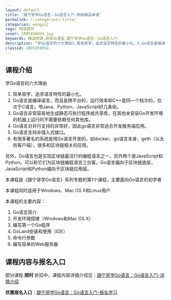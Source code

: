 ```yaml
---
layout: default
title: '跟宁哥学Go语言：Go语言入门-网易精品单课'
permalink: /:categories/:title/
categories: wangyi2
tags: 网易提供
cover: 1005456054.jpg
keywords: 精选网课,网易云课堂,跟宁哥学Go语言：Go语言入门
description: "学Go语言的六大理由1.简单易学，追求语言特性的最小化。2.Go语言是编译语言，而且是跨平台的，运行效率和C++是同一个档次的，仅次于C语言。甩Java、Python、JavaScript好"
classid: 1005456054
---
```


## 课程介绍

学Go语言的六大理由
1. 简单易学，追求语言特性的最小化。
2. Go语言是编译语言，而且是跨平台的，运行效率和C++是同一个档次的，仅次于C语言。甩Java、Python、JavaScript好几条街。
3. Go语言非常容易地生成静态可执行程序或共享库，在其他未安装Go开发环境的机器上运行时不需要依赖任何其他库。
4. Go语言对并行支持的非常好，因此go语言非常适合开发服务端应用。
5. Go语言支持非侵入式接口。
6. 有很多著名的系统是用Go语言开发的，如docker、go语言本身、geth（以太坊客户端），很多和区块链相关的应用。

另外，Go语言也是实现区块链最流行的编程语言之一，另外两个是JavaScript和Python。可以称它们为区块链编程语言三剑客。Go语言偏向于区块链底层，JavaScript和Python偏向于区块链应用层。

本课程是《跟宁哥学Go语言》系列专题的第1个课程，主要面向Go语言的初学者

本课程同时适用于Windows、Mac OS X和Linux用户

本课程的主要内容：
1. Go语言简介
2. 开发环境搭建（Windows和Mac OS X）
3. 编写第一个Go程序
4. GoLand安装和使用（IDE）
5. 命令行参数
6. 编写简单的Web服务器

## 课程内容与报名入口

部分课程 **限时** 折扣中，课程内容详细介绍见：[跟宁哥学Go语言：Go语言入门-详情介绍](https://study.163.com/course/introduction/1005456054.htm?share=1&shareId=1025206652&utm_campaign=share&utm_medium=iphoneShare&utm_source=&utm_u=1025206652)

**优惠报名入口**：[跟宁哥学Go语言：Go语言入门-报名学习](https://study.163.com/course/introduction/1005456054.htm?share=1&shareId=1025206652&utm_campaign=share&utm_medium=iphoneShare&utm_source=&utm_u=1025206652)

